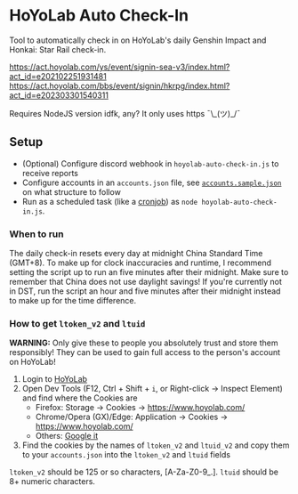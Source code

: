 # HoYoLab Auto Check-In

Tool to automatically check in on HoYoLab's daily Genshin Impact and Honkai: Star Rail check-in.

https://act.hoyolab.com/ys/event/signin-sea-v3/index.html?act_id=e202102251931481  
https://act.hoyolab.com/bbs/event/signin/hkrpg/index.html?act_id=e202303301540311

Requires NodeJS version idfk, any? It only uses https ¯\\\_(ツ)\_/¯

## Setup

- (Optional) Configure discord webhook in `hoyolab-auto-check-in.js` to receive reports
- Configure accounts in an `accounts.json` file, see [`accounts.sample.json`](/accounts.sample.json) on what structure to follow
- Run as a scheduled task (like a [cronjob](https://crontab.guru/)) as `node hoyolab-auto-check-in.js`.

### When to run

The daily check-in resets every day at midnight China Standard Time (GMT+8). To make up for clock inaccuracies and runtime, I recommend setting the script up to run an five minutes after their midnight. Make sure to remember that China does not use daylight savings! If you're currently not in DST, run the script an hour and five minutes after their midnight instead to make up for the time difference.

### How to get `ltoken_v2` and `ltuid`

**WARNING:** Only give these to people you absolutely trust and store them responsibly! They can be used to gain full access to the person's account on HoYoLab!

1. Login to [HoYoLab](https://www.hoyolab.com/)
2. Open Dev Tools (F12, Ctrl + Shift + `i`, or Right-click -> Inspect Element) and find where the Cookies are
   - Firefox: Storage -> Cookies -> https://www.hoyolab.com/
   - Chrome/Opera (GX)/Edge: Application -> Cookies -> https://www.hoyolab.com/
   - Others: [Google it](https://google.com/search?q=How+to+see+cookie+values+insert+your+browser+here)
3. Find the cookies by the names of `ltoken_v2` and `ltuid_v2` and copy them to your `accounts.json` into the `ltoken_v2` and `ltuid` fields

`ltoken_v2` should be 125 or so characters, [A-Za-Z0-9_.].
`ltuid` should be 8+ numeric characters.
